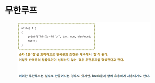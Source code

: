 # 무한루프

<figure><img src="../../../../../.gitbook/assets/image (8).png" alt=""><figcaption></figcaption></figure>
